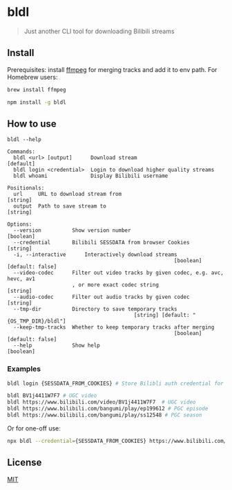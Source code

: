 # bldl

> Just another CLI tool for downloading Bilibili streams

## Install

Prerequisites: install [ffmpeg](https://ffmpeg.org/download.html) for merging tracks and add it to env path. For Homebrew users:

```sh
brew install ffmpeg
```

```sh
npm install -g bldl
```

## How to use

`bldl --help`

```
Commands:
  bldl <url> [output]      Download stream                             [default]
  bldl login <credential>  Login to download higher quality streams
  bldl whoami              Display Bilibili username

Positionals:
  url     URL to download stream from                                   [string]
  output  Path to save stream to                                        [string]

Options:
  --version          Show version number                               [boolean]
  --credential       Bilibili SESSDATA from browser Cookies             [string]
  -i, --interactive      Interactively download streams
                                                      [boolean] [default: false]
  --video-codec      Filter out video tracks by given codec, e.g. avc, hevc, av1
                     , or more exact codec string                       [string]
  --audio-codec      Filter out audio tracks by given codec             [string]
  --tmp-dir          Directory to save temporary tracks
                                         [string] [default: "{OS_TMP_DIR}/bldl"]
  --keep-tmp-tracks  Whether to keep temporary tracks after merging
                                                      [boolean] [default: false]
  --help             Show help                                         [boolean]
```

### Examples

```sh
bldl login {SESSDATA_FROM_COOKIES} # Store Bilibli auth credential for downloading high quality streams

bldl BV1j4411W7F7 # UGC video
bldl https://www.bilibili.com/video/BV1j4411W7F7  # UGC video
bldl https://www.bilibili.com/bangumi/play/ep199612 # PGC episode
bldl https://www.bilibili.com/bangumi/play/ss12548 # PGC season
```

Or for one-off use:

```sh
npx bldl --credential={SESSDATA_FROM_COOKIES} https://www.bilibili.com/video/BV1j4411W7F7
```

## License

[MIT](./LICENSE)
